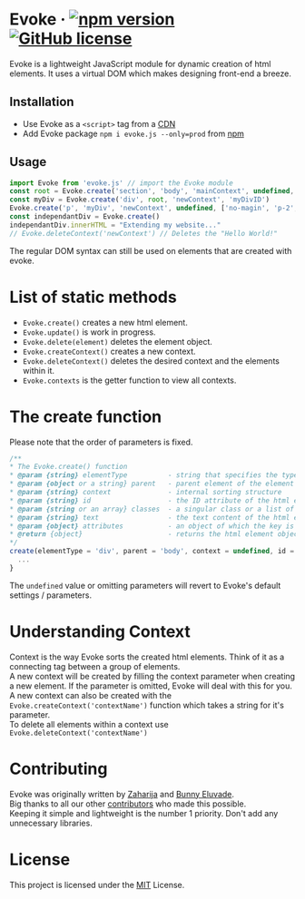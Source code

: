 # Evoke &middot; [![npm version](https://img.shields.io/npm/v/evoke.js.svg?style=flat)](https://www.npmjs.com/package/evoke.js) [![GitHub license](https://img.shields.io/badge/license-MIT-blue.svg)](https://github.com/evoke-js/evoke.js/LICENSE)

Evoke is a lightweight JavaScript module for dynamic creation of html elements. It uses a virtual DOM which makes designing front-end a breeze.

## Installation

* Use Evoke as a `<script>` tag from a [CDN](https://unpkg.com/evoke.js/dist/evoke.min.js)
* Add Evoke package `npm i evoke.js --only=prod` from [npm](https://www.npmjs.com/package/evoke.js)

## Usage

```JavaScript
import Evoke from 'evoke.js' // import the Evoke module
const root = Evoke.create('section', 'body', 'mainContext', undefined, 'theme-dark', undefined, {style: 'display: flex;'})
const myDiv = Evoke.create('div', root, 'newContext', 'myDivID')
Evoke.create('p', 'myDiv', 'newContext', undefined, ['no-magin', 'p-2', 'col-md-12'], 'Hello  World!')
const independantDiv = Evoke.create()
independantDiv.innerHTML = "Extending my website..."
// Evoke.deleteContext('newContext') // Deletes the "Hello World!"
```

The regular DOM syntax can still be used on elements that are created with evoke.

# List of static methods

* `Evoke.create()` creates a new html element.
* `Evoke.update()` is work in progress.
* `Evoke.delete(element)` deletes the element object.
* `Evoke.createContext()` creates a new context.
* `Evoke.deleteContext()` deletes the desired context and the elements within it.
* `Evoke.contexts` is the getter function to view all contexts.

# The create function
Please note that the order of parameters is fixed.
```JavaScript
/**
* The Evoke.create() function
* @param {string} elementType          - string that specifies the type of html element to be created
* @param {object or a string} parent   - parent element of the element being created
* @param {string} context              - internal sorting structure
* @param {string} id                   - the ID attribute of the html element
* @param {string or an array} classes  - a singular class or a list of classes of the html element
* @param {string} text                 - the text content of the html element
* @param {object} attributes           - an object of which the key is the attribute name with it's assigned value
* @return {object}                     - returns the html element object
*/
create(elementType = 'div', parent = 'body', context = undefined, id = undefined, classes = undefined, text = undefined, attributes = undefined) {
  ...
}
```
The `undefined` value or omitting parameters will revert to Evoke's default settings / parameters.

# Understanding Context

Context is the way Evoke sorts the created html elements. Think of it as a connecting tag between a group of elements.  
A new context will be created by filling the context parameter when creating a new element. If the parameter is omitted, Evoke will deal with this for you.  
A new context can also be created with the `Evoke.createContext('contextName')` function which takes a string for it's parameter.  
To delete all elements within a context use `Evoke.deleteContext('contextName')`

# Contributing

Evoke was originally written by [Zaharija](https://github.com/zaharija) and [Bunny Eluvade](https://github.com/Eluvade).  
Big thanks to all our other [contributors](https://github.com/evoke-js/evoke.js/contributors) who made this possible.  
Keeping it simple and lightweight is the number 1 priority. Don't add any unnecessary libraries.

# License

This project is licensed under the [MIT](https://github.com/evoke-js/evoke.js/LICENSE) License.
